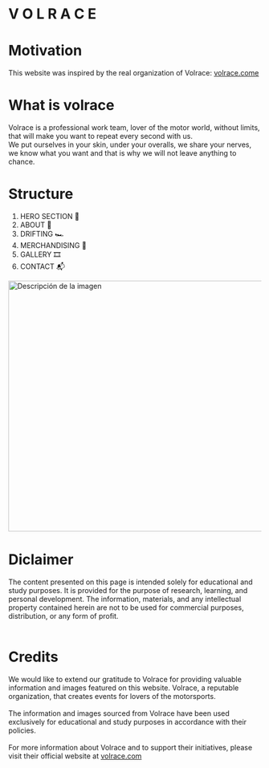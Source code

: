 <h1>  V  O  L  R  A  C  E  </h1>

<h1>  Motivation </h1>

<p>This website was inspired by the real organization of Volrace: <a href="https://volrace.com/">volrace.come</a></p>

<h1>  What is volrace </h1>

<p>Volrace is a professional work team, lover of the motor world, without limits, 
  that will make you want to repeat every second with us. <br>
  We put ourselves in your skin, under your overalls, we share your nerves, 
  we know what you want and that is why we will not leave anything to chance.</p>

<h1>  Structure </h1>

1. HERO SECTION 🦸
2. ABOUT 💭
3. DRIFTING 🏎️
4. MERCHANDISING 👔
5. GALLERY 🎞️
6. CONTACT 📬

<img src="https://volrace.com/wp-content/uploads/2021/12/volrace-gasolina-venas.jpg" alt="Descripción de la imagen" width="800" height="500">

 <h1><b>Diclaimer</b></h1>
    <p>The content presented on this page is intended solely for educational and study purposes. 
        It is provided for the purpose of research, learning, and personal development. 
        The information, materials, and any intellectual property contained herein are not to be used for commercial purposes, 
        distribution, or any form of profit. <br> <br></p>
<p><h1>Credits</h1>
  We would like to extend our gratitude to Volrace for providing valuable information and images featured on this website.
        Volrace, a reputable organization, that creates events for lovers of the motorsports. <br><br>            
        The information and images sourced from Volrace have been used exclusively for educational and study purposes in accordance
        with their policies. <br> <br>                    
        For more information about Volrace and to support their initiatives, please visit their official website at 
        <a id="kk" href="https://volrace.com/" target="_blank">volrace.com</a></p>
